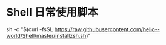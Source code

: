 # Shell 日常使用脚本

sh -c "$(curl -fsSL https://raw.githubusercontent.com/hello--world/Shell/master/installzsh.sh)"
